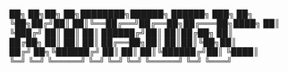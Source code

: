 ██╗  ██╗██╗   ██╗████████╗██████╗  ██████╗ ███╗   ██╗    
╚██╗██╔╝██║   ██║╚══██╔══╝██╔══██╗██╔═══██╗████╗  ██║    
 ╚███╔╝ ██║   ██║   ██║   ██████╔╝██║   ██║██╔██╗ ██║    
 ██╔██╗ ██║   ██║   ██║   ██╔══██╗██║   ██║██║╚██╗██║    
██╔╝ ██╗╚██████╔╝   ██║   ██║  ██║╚██████╔╝██║ ╚████║    
╚═╝  ╚═╝ ╚═════╝    ╚═╝   ╚═╝  ╚═╝ ╚═════╝ ╚═╝  ╚═══╝    
                                                      
